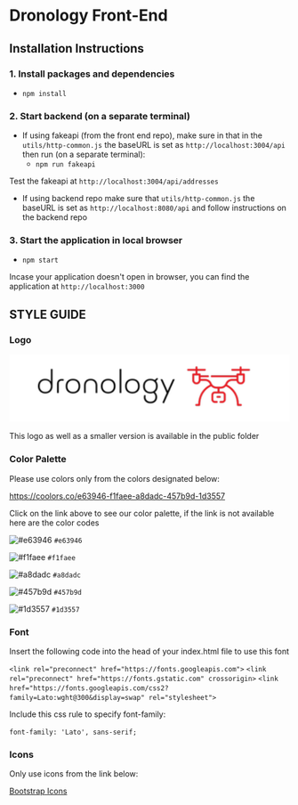 # Dronology Front-End

## Installation Instructions

### 1. Install packages and dependencies

- `npm install`

### 2. Start backend (on a separate terminal)

- If using fakeapi (from the front end repo), make sure in that in the `utils/http-common.js` the baseURL is set as `http://localhost:3004/api` then run (on a separate terminal):
  - `npm run fakeapi`

Test the fakeapi at `http://localhost:3004/api/addresses`

- If using backend repo make sure that `utils/http-common.js` the baseURL is set as `http://localhost:8080/api` and follow instructions on the backend repo

### 3. Start the application in local browser

- `npm start`

Incase your application doesn't open in browser, you can find the application at `http://localhost:3000`

## STYLE GUIDE

### Logo

![logo image](./public/images/logo.png)

This logo as well as a smaller version is available in the public folder

### Color Palette

Please use colors only from the colors designated below:

https://coolors.co/e63946-f1faee-a8dadc-457b9d-1d3557

Click on the link above to see our color palette, if the link is not available here are the color codes

![#e63946](https://via.placeholder.com/100/e63946/000000?text=+)
`#e63946`

![#f1faee](https://via.placeholder.com/100/f1faee/000000?text=+)
`#f1faee`

![#a8dadc](https://via.placeholder.com/100/a8dadc/000000?text=+)
`#a8dadc`

![#457b9d](https://via.placeholder.com/100/457b9d/000000?text=+)
`#457b9d`

![#1d3557](https://via.placeholder.com/100/1d3557/000000?text=+)
`#1d3557`

### Font

Insert the following code into the head of your index.html file to use this font

`<link rel="preconnect" href="https://fonts.googleapis.com">`
`<link rel="preconnect" href="https://fonts.gstatic.com" crossorigin>`
`<link href="https://fonts.googleapis.com/css2?family=Lato:wght@300&display=swap" rel="stylesheet">`

Include this css rule to specify font-family:

`font-family: 'Lato', sans-serif;`

### Icons

Only use icons from the link below:

[Bootstrap Icons](https://icons.getbootstrap.com/)
